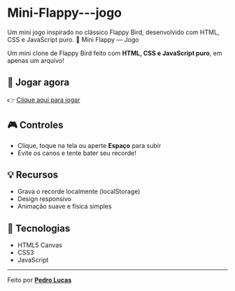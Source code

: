 # Mini-Flappy---jogo
Um mini jogo inspirado no clássico Flappy Bird, desenvolvido com HTML, CSS e JavaScript puro.
🐤 Mini Flappy — Jogo

Um mini clone de Flappy Bird feito com **HTML, CSS e JavaScript puro**, em apenas um arquivo!

## 🚀 Jogar agora
👉 [Clique aqui para jogar](https://seu-usuario.github.io/mini-flappy/)

## 🎮 Controles
- Clique, toque na tela ou aperte **Espaço** para subir  
- Evite os canos e tente bater seu recorde!

## 💡 Recursos
- Grava o recorde localmente (localStorage)
- Design responsivo
- Animação suave e física simples

## 🧠 Tecnologias
- HTML5 Canvas  
- CSS3  
- JavaScript  

---

Feito por [**Pedro Lucas**](https://github.com/PedroLucasPereira)
